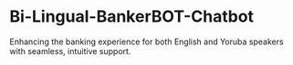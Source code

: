 # Bi-Lingual-BankerBOT-Chatbot
Enhancing the banking experience for both English and Yoruba speakers with seamless, intuitive support.
